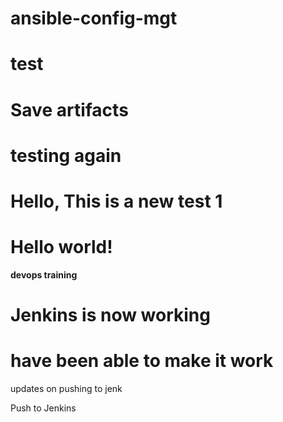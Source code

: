 # ansible-config-mgt

# test
# Save artifacts
# testing again

# Hello, This is a new test 1
# Hello world!

**devops training**

# Jenkins is now working 
# have been able to make it work

updates on pushing to jenk

Push to Jenkins